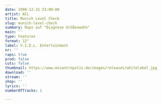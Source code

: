 ```yaml
---
date: 1998-12-31 23:00:00
artist: ACL
title: Munich Level Check
slug: munich-level-check
summary: Raps auf "Diagnose Größenwahn"
main: ''
type: Features
format: 12"
label: V.I.E.L. Entertainment
nr: ''
raps: true
prod: false
cuts: false
thumbnail: https://www.misantropolis.de/images/releases/whitelabel.jpg
download: ''
stream: ''
shop: ''
lyrics: ''
numberOfTracks: 1

---
```



